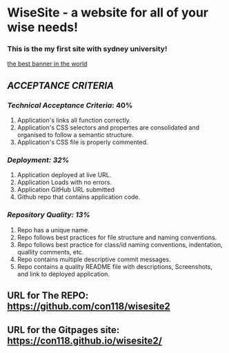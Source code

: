 # WiseSite - a website for all of your wise needs!

### This is the my first site with sydney university!

[the best banner in the world](assets/images/images.jpeg)

## *ACCEPTANCE CRITERIA*

### *Technical Acceptance Criteria*: 40%
1. Application's links all function correctly.
2. Application's CSS selectors and propertes are consolidated and organised to follow a semantic structure.
3. Application's CSS file is properly commented. 

### *Deployment: 32%*
1. Application deployed at live URL.
2. Application Loads with no errors. 
3. Application GitHub URL submitted 
4. Github repo that contains application code.

### *Repository Quality: 13%*
1. Repo has a unique name.
2. Repo follows best practices for file structure and naming conventions.
3. Repo follows best practice for class/id naming conventions, indentation, quallity comments, etc. 
4. Repo contains multiple descriptive commit messages.
5. Repo contains a quality README file with descriptions, Screenshots, and link to deployed application.

## URL for The REPO: https://github.com/con118/wisesite2
## URL for the Gitpages site: https://con118.github.io/wisesite2/
